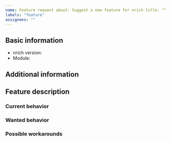 ```yaml
---
name: Feature request about: Suggest a new feature for nrich title: ""
labels: "feature"
assignees: ""
---
```


<!--
  Please use Markdown syntax throughout the report for improved clarity.
  https://guides.github.com/features/mastering-markdown/
-->

## Basic information

* nrich version:
  <!-- released version or snapshot version -->
* Module:
  <!-- Please, include name(s) of relevant nrich's module(s). If not related to any specific module, specify "project" instead. -->

## Additional information

<!-- Please, include any additional information that could be relevant (e.g. Java, Gradle/Maven, OS version). -->

## Feature description

<!--
  Please, describe the feature you envision.
  For example, you might include (pseudo-)code snippets showing what it might look like.
-->

### Current behavior

<!-- Please, provide the current behavior around this topic, if applicable. -->

### Wanted behavior

<!-- Please, describe the desired outcome around the suggested feature. -->

### Possible workarounds

<!-- Please, share any workarounds for the described feature, if applicable. -->
